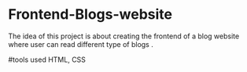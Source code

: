 # Frontend-Blogs-website
The idea of this project is about creating the frontend of a blog website where user can read different type of blogs .

#tools used
HTML, CSS 
